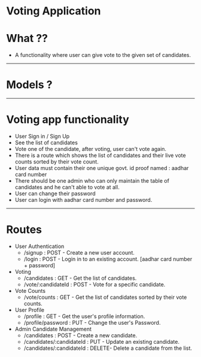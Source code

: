 # Voting Application

# What ??
- A functionality where user can give vote to the given set of candidates.

-----------------------------------------------------------

# Models ?

-----------------------------------------------------------

# Voting app functionality
- User Sign in / Sign Up
- See the list of candidates
- Vote one of the candidate, after voting, user can't vote again.
- There is a route which shows the list of candidates and their live vote counts sorted by their vote count.
- User data must contain their one unique govt. id proof named : aadhar card number
- There should be one admin who can only maintain the table of candidates and he can't able to vote at all.
- User can change their password
- User can login with aadhar card number and password.

------------------------------------------------------------

# Routes

- User Authentication
    - /signup : POST - Create a new user account.
    - /login : POST - Login in to an existing account. [aadhar card number + password]
- Voting 
    - /candidates : GET - Get the list of candidates.
    - /vote/:candidateId : POST - Vote for a specific candidate.
- Vote Counts
    - /vote/counts : GET - Get the list of candidates sorted by their vote counts.
- User Profile
    - /profile : GET - Get the user's profile information.
    - /profile/password : PUT - Change the user's Password.
- Admin Candidate Management
    - /candidates : POST - Create a new candidate.
    - /candidates/:candidateId : PUT - Update an existing candidate.
    - /candidates/:candidateId : DELETE- Delete a candidate from the list.